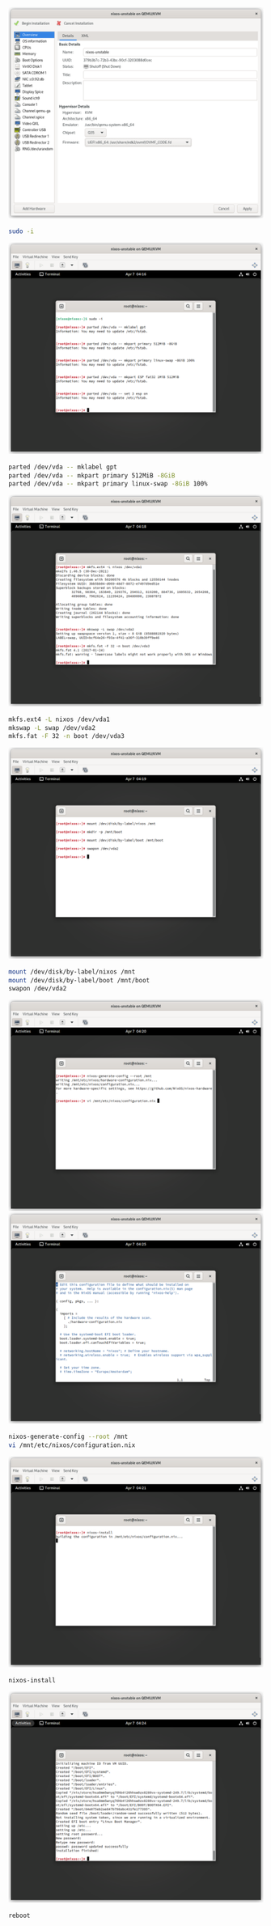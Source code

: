 ![](virtual-machine-manager-settings.png "")

```sh
sudo -i
```

![](nixos-parted.png "")

```sh
parted /dev/vda -- mklabel gpt
parted /dev/vda -- mkpart primary 512MiB -8GiB
parted /dev/vda -- mkpart primary linux-swap -8GiB 100%
```

![](nixos-formatting.png "")

```sh
mkfs.ext4 -L nixos /dev/vda1
mkswap -L swap /dev/vda2
mkfs.fat -F 32 -n boot /dev/vda3
```

![](nixos-installing.png "")

```sh
mount /dev/disk/by-label/nixos /mnt
mount /dev/disk/by-label/boot /mnt/boot
swapon /dev/vda2
```

![](nixos-config.png "")
![](nixos-config-2.png "")

```sh
nixos-generate-config --root /mnt
vi /mnt/etc/nixos/configuration.nix
```

![](nixos-install.png "")

```sh
nixos-install
```

![](nixos-install-finish.png "")

```sh
reboot
```

